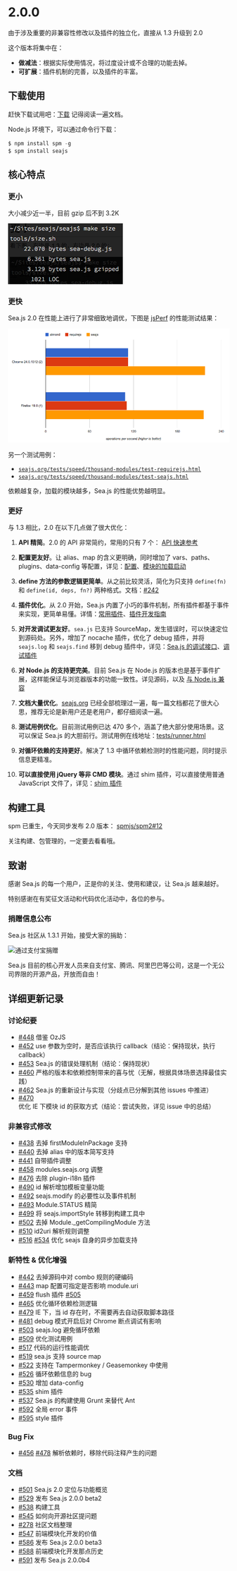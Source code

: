 # 2.0.0

由于涉及重要的非兼容性修改以及插件的独立化，直接从 1.3 升级到 2.0

这个版本将集中在：

*   **做减法**：根据实际使用情况，将过度设计或不合理的功能去掉。
*   **可扩展**：插件机制的完善，以及插件的丰富。

## 下载使用

赶快下载试用吧：[下载](http://seajs.org/docs/#downloads)
记得阅读一遍文档。

Node.js 环境下，可以通过命令行下载：

```js
$ npm install spm -g
$ spm install seajs 
```

## 核心特点

### 更小

大小减少近一半，目前 gzip 后不到 3.2K

![Screen Shot 2013-04-01 at 7 57 37 PM](img/bd84434564273c577d300b13d7655e03.jpg)

### 更快

Sea.js 2.0 在性能上进行了非常细致地调优，下图是 [jsPerf](http://jsperf.com/seajs-vs-requirejs) 的性能测试结果：

![requirejs-vs-seajs](img/13b59ac3e1f50ede70fb0e6c1f5b09d5.jpg)

另一个测试用例：

*   [`seajs.org/tests/speed/thousand-modules/test-requirejs.html`](http://seajs.org/tests/speed/thousand-modules/test-requirejs.html)
*   [`seajs.org/tests/speed/thousand-modules/test-seajs.html`](http://seajs.org/tests/speed/thousand-modules/test-seajs.html)

依赖越复杂，加载的模块越多，Sea.js 的性能优势越明显。

### 更好

与 1.3 相比，2.0 在以下几点做了很大优化：

1.  **API 精简**。2.0 的 API 非常简约，常用的只有 7 个： [API 快速参考](https://github.com/seajs/seajs/issues/266)

2.  **配置更友好**。让 alias、map 的含义更明确，同时增加了 vars、paths、plugins、data-config 等配置，详见：[配置](https://github.com/seajs/seajs/issues/262)、[模块的加载启动](https://github.com/seajs/seajs/issues/260)

3.  **define 方法的参数逻辑更简单**。从之前比较灵活，简化为只支持 `define(fn)` 和 `define(id, deps, fn?)` 两种格式。文档：[#242](https://github.com/seajs/seajs/issues/242)

4.  **插件优化**。从 2.0 开始，Sea.js 内置了小巧的事件机制，所有插件都基于事件来实现，更简单易懂。详情：[常用插件](https://github.com/seajs/seajs/issues/265)、[插件开发指南](https://github.com/seajs/seajs/issues/264)

5.  **对开发调试更友好**。`sea.js` 已支持 SourceMap，发生错误时，可以快速定位到源码处。另外，增加了 nocache 插件，优化了 debug 插件，并将 `seajs.log` 和 `seajs.find` 移到 debug 插件中，详见：[Sea.js 的调试接口](https://github.com/seajs/seajs/issues/263)、[调试插件](https://github.com/seajs/seajs/issues/270)

6.  **对 Node.js 的支持更完美**。目前 Sea.js 在 Node.js 的版本也是基于事件扩展，这样能保证与浏览器版本的功能一致性。详见源码，以及 [与 Node.js 兼容](https://github.com/seajs/seajs/issues/275)

7.  **文档大量优化**。[seajs.org](http://seajs.org/) 已经全部梳理过一遍，每一篇文档都花了很大心思，推荐无论是新用户还是老用户，都仔细阅读一遍。

8.  **测试用例优化**。目前测试用例已达 470 多个，涵盖了绝大部分使用场景。这可以保证 Sea.js 的大胆前行。测试用例在线地址：[tests/runner.html](http://seajs.org/tests/)

9.  **对循环依赖的支持更好**。解决了 1.3 中循环依赖检测时的性能问题，同时提示信息更精准。

10.  **可以直接使用 jQuery 等非 CMD 模块**。通过 shim 插件，可以直接使用普通 JavaScript 文件了，详见：[shim 插件](https://github.com/seajs/seajs/issues/579)

## 构建工具

spm 已重生，今天同步发布 2.0 版本： [spmjs/spm2#12](https://github.com/spmjs/spm2/issues/12)

关注构建、包管理的，一定要去看看哦。

## 致谢

感谢 Sea.js 的每一个用户，正是你的关注、使用和建议，让 Sea.js 越来越好。

特别感谢在有奖征文活动和代码优化活动中，各位的参与。

### 捐赠信息公布

Sea.js 社区从 1.3.1 开始，接受大家的捐助：

![通过支付宝捐赠](https://me.alipay.com/lifesinger)

Sea.js 目前的核心开发人员来自支付宝、腾讯、阿里巴巴等公司，这是一个无公司界限的开源产品，开放而自由！

## 详细更新记录

### 讨论纪要

*   [#448](https://github.com/seajs/seajs/issues/448) 借鉴 OzJS
*   [#452](https://github.com/seajs/seajs/issues/452) use 参数为空时，是否应该执行 callback（结论：保持现状，执行 callback）
*   [#453](https://github.com/seajs/seajs/issues/453) Sea.js 的错误处理机制（结论：保持现状）
*   [#460](https://github.com/seajs/seajs/issues/460) 严格的版本和依赖控制带来的喜与忧（无解，根据具体场景选择最佳实践）
*   [#462](https://github.com/seajs/seajs/issues/462) Sea.js 的重新设计与实现（分歧点已分解到其他 issues 中推进）
*   [#470](https://github.com/seajs/seajs/issues/470) 优化 IE 下模块 id 的获取方式（结论：尝试失败，详见 issue 中的总结）

### 非兼容式修改

*   [#438](https://github.com/seajs/seajs/issues/438) 去掉 firstModuleInPackage 支持
*   [#440](https://github.com/seajs/seajs/issues/440) 去掉 alias 中的版本简写支持
*   [#441](https://github.com/seajs/seajs/issues/441) 自带插件调整
*   [#458](https://github.com/seajs/seajs/issues/458) modules.seajs.org 调整
*   [#476](https://github.com/seajs/seajs/issues/476) 去除 plugin-i18n 插件
*   [#490](https://github.com/seajs/seajs/issues/490) id 解析增加模板变量功能
*   [#492](https://github.com/seajs/seajs/issues/492) seajs.modify 的必要性以及事件机制
*   [#493](https://github.com/seajs/seajs/issues/493) Module.STATUS 精简
*   [#499](https://github.com/seajs/seajs/issues/499) 将 seajs.importStyle 转移到构建工具中
*   [#502](https://github.com/seajs/seajs/issues/502) 去掉 Module._getCompilingModule 方法
*   [#510](https://github.com/seajs/seajs/issues/510) id2uri 解析规则调整
*   [#516](https://github.com/seajs/seajs/issues/516) [#534](https://github.com/seajs/seajs/issues/534) 优化 seajs 自身的异步加载支持

### 新特性 & 优化增强

*   [#442](https://github.com/seajs/seajs/issues/442) 去掉源码中对 combo 规则的硬编码
*   [#443](https://github.com/seajs/seajs/issues/443) map 配置可指定是否影响 module.uri
*   [#459](https://github.com/seajs/seajs/issues/459) flush 插件 [#505](https://github.com/seajs/seajs/issues/505)
*   [#465](https://github.com/seajs/seajs/issues/465) 优化循环依赖检测逻辑
*   [#479](https://github.com/seajs/seajs/issues/479) IE 下，当 id 存在时，不需要再去自动获取脚本路径
*   [#481](https://github.com/seajs/seajs/issues/481) debug 模式开启后对 Chrome 断点调试有影响
*   [#503](https://github.com/seajs/seajs/issues/503) seajs.log 避免循环依赖
*   [#509](https://github.com/seajs/seajs/issues/509) 优化测试用例
*   [#517](https://github.com/seajs/seajs/issues/517) 代码的运行性能调优
*   [#519](https://github.com/seajs/seajs/issues/519) sea.js 支持 source map
*   [#522](https://github.com/seajs/seajs/issues/522) 支持在 Tampermonkey / Geasemonkey 中使用
*   [#526](https://github.com/seajs/seajs/issues/526) 循环依赖信息的 bug
*   [#530](https://github.com/seajs/seajs/issues/530) 增加 data-config
*   [#535](https://github.com/seajs/seajs/issues/535) shim 插件
*   [#537](https://github.com/seajs/seajs/issues/537) Sea.js 的构建使用 Grunt 来替代 Ant
*   [#592](https://github.com/seajs/seajs/issues/592) 全局 error 事件
*   [#595](https://github.com/seajs/seajs/issues/595) style 插件

### Bug Fix

*   [#456](https://github.com/seajs/seajs/issues/456) [#478](https://github.com/seajs/seajs/issues/478) 解析依赖时，移除代码注释产生的问题

### 文档

*   [#501](https://github.com/seajs/seajs/issues/501) Sea.js 2.0 定位与功能概览
*   [#529](https://github.com/seajs/seajs/issues/529) 发布 Sea.js 2.0.0 beta2
*   [#538](https://github.com/seajs/seajs/issues/538) 构建工具
*   [#545](https://github.com/seajs/seajs/issues/545) 如何向开源社区提问题
*   [#278](https://github.com/seajs/seajs/issues/278) 社区文档整理
*   [#547](https://github.com/seajs/seajs/issues/547) 前端模块化开发的价值
*   [#586](https://github.com/seajs/seajs/issues/586) 发布 Sea.js 2.0.0 beta3
*   [#588](https://github.com/seajs/seajs/issues/588) 前端模块化开发那点历史
*   [#591](https://github.com/seajs/seajs/issues/591) 发布 Sea.js 2.0.0b4